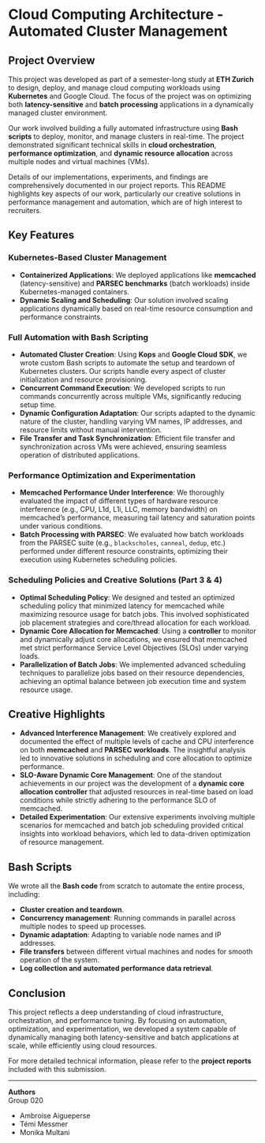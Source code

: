 # Cloud Computing Architecture - Automated Cluster Management

## Project Overview

This project was developed as part of a semester-long study at **ETH Zurich** to design, deploy, and manage cloud computing workloads using **Kubernetes** and Google Cloud. The focus of the project was on optimizing both **latency-sensitive** and **batch processing** applications in a dynamically managed cluster environment. 

Our work involved building a fully automated infrastructure using **Bash scripts** to deploy, monitor, and manage clusters in real-time. The project demonstrated significant technical skills in **cloud orchestration**, **performance optimization**, and **dynamic resource allocation** across multiple nodes and virtual machines (VMs). 

Details of our implementations, experiments, and findings are comprehensively documented in our project reports. This README highlights key aspects of our work, particularly our creative solutions in performance management and automation, which are of high interest to recruiters.

## Key Features

### Kubernetes-Based Cluster Management
- **Containerized Applications**: We deployed applications like **memcached** (latency-sensitive) and **PARSEC benchmarks** (batch workloads) inside Kubernetes-managed containers.
- **Dynamic Scaling and Scheduling**: Our solution involved scaling applications dynamically based on real-time resource consumption and performance constraints.

### Full Automation with Bash Scripting
- **Automated Cluster Creation**: Using **Kops** and **Google Cloud SDK**, we wrote custom Bash scripts to automate the setup and teardown of Kubernetes clusters. Our scripts handle every aspect of cluster initialization and resource provisioning.
- **Concurrent Command Execution**: We developed scripts to run commands concurrently across multiple VMs, significantly reducing setup time.
- **Dynamic Configuration Adaptation**: Our scripts adapted to the dynamic nature of the cluster, handling varying VM names, IP addresses, and resource limits without manual intervention.
- **File Transfer and Task Synchronization**: Efficient file transfer and synchronization across VMs were achieved, ensuring seamless operation of distributed applications.

### Performance Optimization and Experimentation
- **Memcached Performance Under Interference**: We thoroughly evaluated the impact of different types of hardware resource interference (e.g., CPU, L1d, L1i, LLC, memory bandwidth) on memcached’s performance, measuring tail latency and saturation points under various conditions.
- **Batch Processing with PARSEC**: We evaluated how batch workloads from the PARSEC suite (e.g., `blackscholes`, `canneal`, `dedup`, etc.) performed under different resource constraints, optimizing their execution using Kubernetes scheduling policies.

### Scheduling Policies and Creative Solutions (Part 3 & 4)
- **Optimal Scheduling Policy**: We designed and tested an optimized scheduling policy that minimized latency for memcached while maximizing resource usage for batch jobs. This involved sophisticated job placement strategies and core/thread allocation for each workload.
- **Dynamic Core Allocation for Memcached**: Using a **controller** to monitor and dynamically adjust core allocations, we ensured that memcached met strict performance Service Level Objectives (SLOs) under varying loads.
- **Parallelization of Batch Jobs**: We implemented advanced scheduling techniques to parallelize jobs based on their resource dependencies, achieving an optimal balance between job execution time and system resource usage.

## Creative Highlights

- **Advanced Interference Management**: We creatively explored and documented the effect of multiple levels of cache and CPU interference on both **memcached** and **PARSEC workloads**. The insightful analysis led to innovative solutions in scheduling and core allocation to optimize performance.
- **SLO-Aware Dynamic Core Management**: One of the standout achievements in our project was the development of a **dynamic core allocation controller** that adjusted resources in real-time based on load conditions while strictly adhering to the performance SLO of memcached.
- **Detailed Experimentation**: Our extensive experiments involving multiple scenarios for memcached and batch job scheduling provided critical insights into workload behaviors, which led to data-driven optimization of resource management.

## Bash Scripts

We wrote all the **Bash code** from scratch to automate the entire process, including:
- **Cluster creation and teardown**.
- **Concurrency management**: Running commands in parallel across multiple nodes to speed up processes.
- **Dynamic adaptation**: Adapting to variable node names and IP addresses.
- **File transfers** between different virtual machines and nodes for smooth operation of the system.
- **Log collection and automated performance data retrieval**.

## Conclusion

This project reflects a deep understanding of cloud infrastructure, orchestration, and performance tuning. By focusing on automation, optimization, and experimentation, we developed a system capable of dynamically managing both latency-sensitive and batch applications at scale, while efficiently using cloud resources.

For more detailed technical information, please refer to the **project reports** included with this submission.

---

**Authors**  
Group 020  
- Ambroise Aigueperse  
- Témi Messmer  
- Monika Multani
